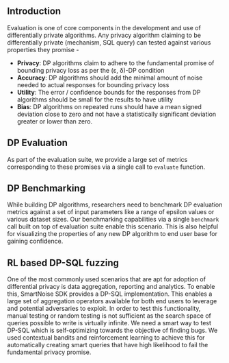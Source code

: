 ## Introduction

Evaluation is one of core components in the development and use of differentially private algorithms. Any privacy algorithm claiming to be differentially private (mechanism, SQL query) can tested against various properties they promise - 
* **Privacy**: DP algorithms claim to adhere to the fundamental promise of bounding privacy loss as per the (ε, δ)-DP condition
* **Accuracy**: DP algorithms should add the minimal amount of noise needed to actual responses for bounding privacy loss
* **Utility**: The error / confidence bounds for the responses from DP algorithms should be small for the results to have utility
* **Bias**: DP algorithms on repeated runs should have a mean signed deviation close to zero and not have a statistically significant deviation greater or lower than zero. 

## DP Evaluation
As part of the evaluation suite, we provide a large set of metrics corresponding to these promises via a single call to `evaluate` function. 

## DP Benchmarking
While building DP algorithms, researchers need to benchmark DP evaluation metrics against a set of input parameters like a range of epsilon values or various dataset sizes. Our benchmarking capabilities via a single `benchmark` call built on top of evaluation suite enable this scenario. This is also helpful for visualizing the properties of any new DP algorithm to end user base for gaining confidence. 

## RL based DP-SQL fuzzing
One of the most commonly used scenarios that are apt for adoption of differential privacy is data aggregation, reporting and analytics. To enable this, SmartNoise SDK provides a DP-SQL implementation. This enables a large set of aggregation operators available for both end users to leverage and potential adversaries to exploit. In order to test this functionality, manual testing or random testing is not sufficient as the search space of queries possible to write is virtually infinite. We need a smart way to test DP-SQL which is self-optimizing towards the objective of finding bugs. We used contextual bandits and reinforcement learning to achieve this for automatically creating smart queries that have high likelihood to fail the fundamental privacy promise. 

